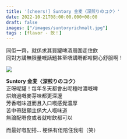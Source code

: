 ```yaml
---
title: '[cheers!] Suntory 金麦〈深煎りのコク〉'
date: 2022-10-21T08:00:00.000+08:00
draft: false
images: ["/images/suntoryrichmalt.jpg"]
tags : [flavor - 飲！]
---
```


同佢一齊，就係求其買罐啤酒周圍走住飲  
同對方講無限量嘅話題甚至唔講嘢都咁開心舒服啊！  

![](/images/suntoryrichmalt1.jpg)

**Suntory 金麦〈深煎りのコク〉**  
正呀呢罐！每年冬天都會出呢種咁濃嘅啤  
烘焙過嘅麥芽味都更深邃  
芳香嘅味道而且入口嘅感覺濃厚  
苦中帶甜願主係大人嘅味道  
無論配嘢食或者就咁飲都可以  
  
而最好嘅配搭... 梗係有佢陪住我啦（笑）    
